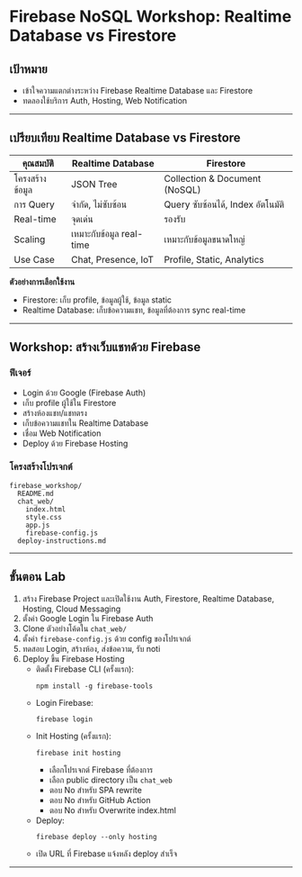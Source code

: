 # Firebase NoSQL Workshop: Realtime Database vs Firestore

## เป้าหมาย
- เข้าใจความแตกต่างระหว่าง Firebase Realtime Database และ Firestore
- ทดลองใช้บริการ Auth, Hosting, Web Notification

---

## เปรียบเทียบ Realtime Database vs Firestore

| คุณสมบัติ                | Realtime Database                | Firestore                        |
|--------------------------|----------------------------------|----------------------------------|
| โครงสร้างข้อมูล          | JSON Tree                        | Collection & Document (NoSQL)    |
| การ Query                | จำกัด, ไม่ซับซ้อน                | Query ซับซ้อนได้, Index อัตโนมัติ|
| Real-time                |    จุดเด่น                       |    รองรับ                       |
| Scaling                  | เหมาะกับข้อมูล real-time         | เหมาะกับข้อมูลขนาดใหญ่          |
| Use Case                 | Chat, Presence, IoT              | Profile, Static, Analytics       |

**ตัวอย่างการเลือกใช้งาน**
- Firestore: เก็บ profile, ข้อมูลผู้ใช้, ข้อมูล static
- Realtime Database: เก็บข้อความแชท, ข้อมูลที่ต้องการ sync real-time

---

## Workshop: สร้างเว็บแชทด้วย Firebase

### ฟีเจอร์
- Login ด้วย Google (Firebase Auth)
- เก็บ profile ผู้ใช้ใน Firestore
- สร้างห้องแชท/แชทตรง
- เก็บข้อความแชทใน Realtime Database
- เชื่อม Web Notification
- Deploy ด้วย Firebase Hosting

### โครงสร้างโปรเจกต์
```
firebase_workshop/
  README.md
  chat_web/
    index.html
    style.css
    app.js
    firebase-config.js
  deploy-instructions.md
```

---

## ขั้นตอน Lab
1. สร้าง Firebase Project และเปิดใช้งาน Auth, Firestore, Realtime Database, Hosting, Cloud Messaging
2. ตั้งค่า Google Login ใน Firebase Auth
3. Clone ตัวอย่างโค้ดใน `chat_web/`
4. ตั้งค่า `firebase-config.js` ด้วย config ของโปรเจกต์
5. ทดสอบ Login, สร้างห้อง, ส่งข้อความ, รับ noti
6. Deploy ขึ้น Firebase Hosting
   - ติดตั้ง Firebase CLI (ครั้งแรก):
     ```
     npm install -g firebase-tools
     ```
   - Login Firebase:
     ```
     firebase login
     ```
   - Init Hosting (ครั้งแรก):
     ```
     firebase init hosting
     ```
     - เลือกโปรเจกต์ Firebase ที่ต้องการ
     - เลือก public directory เป็น `chat_web`
     - ตอบ No สำหรับ SPA rewrite
     - ตอบ No สำหรับ GitHub Action
     - ตอบ No สำหรับ Overwrite index.html
   - Deploy:
     ```
     firebase deploy --only hosting
     ```
   - เปิด URL ที่ Firebase แจ้งหลัง deploy สำเร็จ

---
